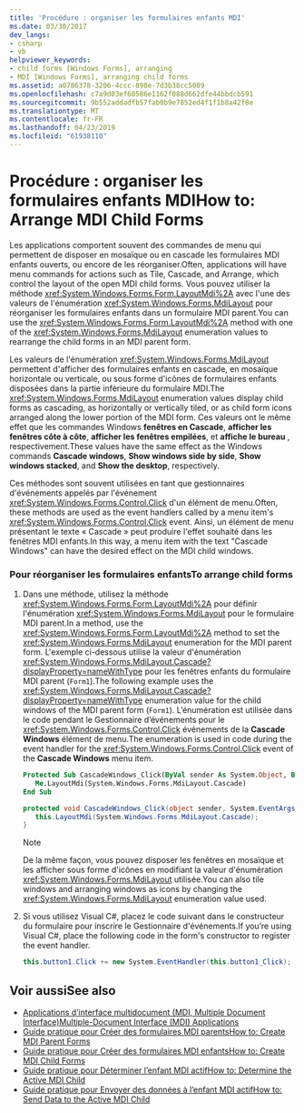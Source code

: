 ```yaml
---
title: 'Procédure : organiser les formulaires enfants MDI'
ms.date: 03/30/2017
dev_langs:
- csharp
- vb
helpviewer_keywords:
- child forms [Windows Forms], arranging
- MDI [Windows Forms], arranging child forms
ms.assetid: a0786378-3206-4ccc-898e-7d3b38cc5089
ms.openlocfilehash: c7a9d03ef60586e1162f088d662dfe44bbdcb591
ms.sourcegitcommit: 9b552addadfb57fab0b9e7852ed4f1f1b8a42f8e
ms.translationtype: MT
ms.contentlocale: fr-FR
ms.lasthandoff: 04/23/2019
ms.locfileid: "61938110"
---
```

# <a name="how-to-arrange-mdi-child-forms"></a><span data-ttu-id="42d9c-102">Procédure : organiser les formulaires enfants MDI</span><span class="sxs-lookup"><span data-stu-id="42d9c-102">How to: Arrange MDI Child Forms</span></span>
<span data-ttu-id="42d9c-103">Les applications comportent souvent des commandes de menu qui permettent de disposer en mosaïque ou en cascade les formulaires MDI enfants ouverts, ou encore de les réorganiser.</span><span class="sxs-lookup"><span data-stu-id="42d9c-103">Often, applications will have menu commands for actions such as Tile, Cascade, and Arrange, which control the layout of the open MDI child forms.</span></span> <span data-ttu-id="42d9c-104">Vous pouvez utiliser la méthode <xref:System.Windows.Forms.Form.LayoutMdi%2A> avec l'une des valeurs de l'énumération <xref:System.Windows.Forms.MdiLayout> pour réorganiser les formulaires enfants dans un formulaire MDI parent.</span><span class="sxs-lookup"><span data-stu-id="42d9c-104">You can use the <xref:System.Windows.Forms.Form.LayoutMdi%2A> method with one of the <xref:System.Windows.Forms.MdiLayout> enumeration values to rearrange the child forms in an MDI parent form.</span></span>  
  
 <span data-ttu-id="42d9c-105">Les valeurs de l'énumération <xref:System.Windows.Forms.MdiLayout> permettent d'afficher des formulaires enfants en cascade, en mosaïque horizontale ou verticale, ou sous forme d'icônes de formulaires enfants disposées dans la partie inférieure du formulaire MDI.</span><span class="sxs-lookup"><span data-stu-id="42d9c-105">The <xref:System.Windows.Forms.MdiLayout> enumeration values display child forms as cascading, as horizontally or vertically tiled, or as child form icons arranged along the lower portion of the MDI form.</span></span> <span data-ttu-id="42d9c-106">Ces valeurs ont le même effet que les commandes Windows **fenêtres en Cascade**, **afficher les fenêtres côte à côte**, **afficher les fenêtres empilées**, et **affiche le bureau** , respectivement.</span><span class="sxs-lookup"><span data-stu-id="42d9c-106">These values have the same effect as the Windows commands **Cascade windows**, **Show windows side by side**, **Show windows stacked**, and **Show the desktop**, respectively.</span></span>  
  
 <span data-ttu-id="42d9c-107">Ces méthodes sont souvent utilisées en tant que gestionnaires d'événements appelés par l'événement <xref:System.Windows.Forms.Control.Click> d'un élément de menu.</span><span class="sxs-lookup"><span data-stu-id="42d9c-107">Often, these methods are used as the event handlers called by a menu item's <xref:System.Windows.Forms.Control.Click> event.</span></span> <span data-ttu-id="42d9c-108">Ainsi, un élément de menu présentant le texte « Cascade » peut produire l'effet souhaité dans les fenêtres MDI enfants.</span><span class="sxs-lookup"><span data-stu-id="42d9c-108">In this way, a menu item with the text "Cascade Windows" can have the desired effect on the MDI child windows.</span></span>  
  
### <a name="to-arrange-child-forms"></a><span data-ttu-id="42d9c-109">Pour réorganiser les formulaires enfants</span><span class="sxs-lookup"><span data-stu-id="42d9c-109">To arrange child forms</span></span>  
  
1. <span data-ttu-id="42d9c-110">Dans une méthode, utilisez la méthode <xref:System.Windows.Forms.Form.LayoutMdi%2A> pour définir l'énumération <xref:System.Windows.Forms.MdiLayout> pour le formulaire MDI parent.</span><span class="sxs-lookup"><span data-stu-id="42d9c-110">In a method, use the <xref:System.Windows.Forms.Form.LayoutMdi%2A> method to set the <xref:System.Windows.Forms.MdiLayout> enumeration for the MDI parent form.</span></span> <span data-ttu-id="42d9c-111">L'exemple ci-dessous utilise la valeur d'énumération <xref:System.Windows.Forms.MdiLayout.Cascade?displayProperty=nameWithType> pour les fenêtres enfants du formulaire MDI parent (`Form1`).</span><span class="sxs-lookup"><span data-stu-id="42d9c-111">The following example uses the <xref:System.Windows.Forms.MdiLayout.Cascade?displayProperty=nameWithType> enumeration value for the child windows of the MDI parent form (`Form1`).</span></span> <span data-ttu-id="42d9c-112">L’énumération est utilisée dans le code pendant le Gestionnaire d’événements pour le <xref:System.Windows.Forms.Control.Click> événements de la **Cascade Windows** élément de menu.</span><span class="sxs-lookup"><span data-stu-id="42d9c-112">The enumeration is used in code during the event handler for the <xref:System.Windows.Forms.Control.Click> event of the **Cascade Windows** menu item.</span></span>  
  
    ```vb  
    Protected Sub CascadeWindows_Click(ByVal sender As System.Object, ByVal e As System.EventArgs)  
       Me.LayoutMdi(System.Windows.Forms.MdiLayout.Cascade)  
    End Sub  
    ```  
  
    ```csharp  
    protected void CascadeWindows_Click(object sender, System.EventArgs e){  
       this.LayoutMdi(System.Windows.Forms.MdiLayout.Cascade);  
    }  
    ```  
  
    > [!NOTE]
    >  <span data-ttu-id="42d9c-113">De la même façon, vous pouvez disposer les fenêtres en mosaïque et les afficher sous forme d'icônes en modifiant la valeur d'énumération <xref:System.Windows.Forms.MdiLayout> utilisée.</span><span class="sxs-lookup"><span data-stu-id="42d9c-113">You can also tile windows and arranging windows as icons by changing the <xref:System.Windows.Forms.MdiLayout> enumeration value used.</span></span>  
  
2. <span data-ttu-id="42d9c-114">Si vous utilisez Visual C#, placez le code suivant dans le constructeur du formulaire pour inscrire le Gestionnaire d'événements.</span><span class="sxs-lookup"><span data-stu-id="42d9c-114">If you’re using Visual C#, place the following code in the form's constructor to register the event handler.</span></span>  
  
    ```csharp  
    this.button1.Click += new System.EventHandler(this.button1_Click);  
    ```  
  
## <a name="see-also"></a><span data-ttu-id="42d9c-115">Voir aussi</span><span class="sxs-lookup"><span data-stu-id="42d9c-115">See also</span></span>

- [<span data-ttu-id="42d9c-116">Applications d’interface multidocument (MDI, Multiple Document Interface)</span><span class="sxs-lookup"><span data-stu-id="42d9c-116">Multiple-Document Interface (MDI) Applications</span></span>](multiple-document-interface-mdi-applications.md)
- [<span data-ttu-id="42d9c-117">Guide pratique pour Créer des formulaires MDI parents</span><span class="sxs-lookup"><span data-stu-id="42d9c-117">How to: Create MDI Parent Forms</span></span>](how-to-create-mdi-parent-forms.md)
- [<span data-ttu-id="42d9c-118">Guide pratique pour Créer des formulaires MDI enfants</span><span class="sxs-lookup"><span data-stu-id="42d9c-118">How to: Create MDI Child Forms</span></span>](how-to-create-mdi-child-forms.md)
- [<span data-ttu-id="42d9c-119">Guide pratique pour Déterminer l’enfant MDI actif</span><span class="sxs-lookup"><span data-stu-id="42d9c-119">How to: Determine the Active MDI Child</span></span>](how-to-determine-the-active-mdi-child.md)
- [<span data-ttu-id="42d9c-120">Guide pratique pour Envoyer des données à l’enfant MDI actif</span><span class="sxs-lookup"><span data-stu-id="42d9c-120">How to: Send Data to the Active MDI Child</span></span>](how-to-send-data-to-the-active-mdi-child.md)
